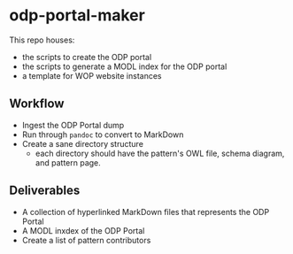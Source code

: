 # odp-portal-maker
This repo houses:
* the scripts to create the ODP portal
* the scripts to generate a MODL index for the ODP portal
* a template for WOP website instances

## Workflow
* Ingest the ODP Portal dump
* Run through `pandoc` to convert to MarkDown
* Create a sane directory structure
  * each directory should have the pattern's OWL file, schema diagram, and pattern page.

## Deliverables
* A collection of hyperlinked MarkDown files that represents the ODP Portal
* A MODL inxdex of the ODP Portal
* Create a list of pattern contributors
